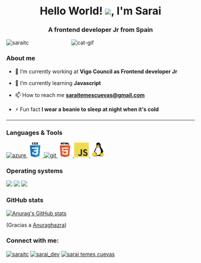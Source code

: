<h1 align="center">Hello World! <img width="45px"src="https://user-images.githubusercontent.com/42378118/110234147-e3259600-7f4e-11eb-95be-0c4047144dea.gif">, I'm Sarai</h1>
<h3 align="center">A frontend developer Jr from Spain</h3>
<img align="right" alt="cat-gif" width="330px" src="https://raw.githubusercontent.com/haoruilee/haoruilee/master/pic/pusheencode.gif" />
<p align="left"> <img src="https://komarev.com/ghpvc/?username=saraitc&label=Profile%20views&color=0e75b6&style=flat" alt="saraitc" /> </p>

### About me

- 🔭 I’m currently working at **Vigo Council as Frontend developer Jr**

- 🌱 I’m currently learning **Javascript**

- 📫 How to reach me **saraitemescuevas@gmail.com**

- ⚡ Fun fact **I wear a beanie to sleep at night when it's cold**

---

### Languages & Tools

<p align="left"> <a href="https://azure.microsoft.com/en-in/" target="_blank" rel="noreferrer"> <img src="https://www.vectorlogo.zone/logos/microsoft_azure/microsoft_azure-icon.svg" alt="azure" width="40" height="40"/> </a> <a href="https://www.w3schools.com/css/" target="_blank" rel="noreferrer"> <img src="https://raw.githubusercontent.com/devicons/devicon/master/icons/css3/css3-original-wordmark.svg" alt="css3" width="40" height="40"/> </a> <a href="https://git-scm.com/" target="_blank" rel="noreferrer"> <img src="https://www.vectorlogo.zone/logos/git-scm/git-scm-icon.svg" alt="git" width="40" height="40"/> </a> <a href="https://www.w3.org/html/" target="_blank" rel="noreferrer"> <img src="https://raw.githubusercontent.com/devicons/devicon/master/icons/html5/html5-original-wordmark.svg" alt="html5" width="40" height="40"/> </a> <a href="https://developer.mozilla.org/en-US/docs/Web/JavaScript" target="_blank" rel="noreferrer"> <img src="https://raw.githubusercontent.com/devicons/devicon/master/icons/javascript/javascript-original.svg" alt="javascript" width="40" height="40"/> </a> <a href="https://www.linux.org/" target="_blank" rel="noreferrer"> <img src="https://raw.githubusercontent.com/devicons/devicon/master/icons/linux/linux-original.svg" alt="linux" width="40" height="40"/> </a> </p>


### Operating systems

<p align="left"><img src="https://img.shields.io/badge/Windows-0078D6?style=for-the-badge&logo=windows&logoColor=white">
<img src="https://img.shields.io/badge/Ubuntu-E95420?style=for-the-badge&logo=ubuntu&logoColor=white">
<img src="https://img.shields.io/badge/Android-3DDC84?style=for-the-badge&logo=android&logoColor=white"></p>

### GitHub stats

[![Anurag's GitHub stats](https://github-readme-stats.vercel.app/api?username=SaraiTC&show_icons=true&theme=shades-of-purple)](https://github.com/anuraghazra/github-readme-stats)


(Gracias a <a target="_blank" href="https://github.com/anuraghazra/github-readme-stats">Anuraghazra</a>)

<h3 align="left">Connect with me:</h3>
<p align="left">
<a href="https://codepen.io/saraitc" target="blank"><img align="center" src="https://raw.githubusercontent.com/rahuldkjain/github-profile-readme-generator/master/src/images/icons/Social/codepen.svg" alt="saraitc" height="30" width="40" /></a>
<a href="https://twitter.com/sarai_dev" target="blank"><img align="center" src="https://raw.githubusercontent.com/rahuldkjain/github-profile-readme-generator/master/src/images/icons/Social/twitter.svg" alt="sarai_dev" height="30" width="40" /></a>
<a href="https://linkedin.com/in/sarai temes cuevas" target="blank"><img align="center" src="https://raw.githubusercontent.com/rahuldkjain/github-profile-readme-generator/master/src/images/icons/Social/linked-in-alt.svg" alt="sarai temes cuevas" height="30" width="40" /></a>
</p>
